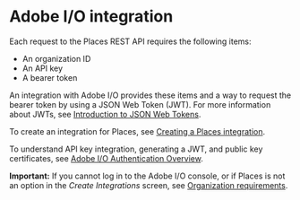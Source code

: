 # Adobe I/O integration

Each request to the Places REST API requires the following items:

* An organization ID
* An API key
* A bearer token

An integration with Adobe I/O provides these items and a way to request the bearer token by using a JSON Web Token \(JWT\). For more information about JWTs, see [Introduction to JSON Web Tokens](https://jwt.io/introduction/).

To create an integration for Places, see [Creating a Places integration](/help/places-rest-apis/adobe-i-o-integration/create-a-places-integration.md).

To understand API key integration, generating a JWT, and public key certificates, see [Adobe I/O Authentication Overview](https://www.adobe.io/apis/cloudplatform/console/authentication/gettingstarted.html).

**Important:** If you cannot log in to the Adobe I/O console, or if Places is not an option in the _Create Integrations_ screen, see [Organization requirements](/help/places-rest-apis/organizational-requirements.md).

